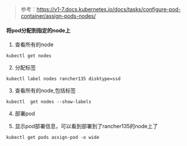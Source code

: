  > 参考：https://v1-7.docs.kubernetes.io/docs/tasks/configure-pod-container/assign-pods-nodes/



#### 将pod分配到指定的node上

1. 查看所有的node

```
kubectl get nodes 
```

2. 分配标签

```
kubectl label nodes rancher135 disktype=ssd
```

3. 查看所有的node,包括标签

```
kubectl  get nodes --show-labels
```

4. 部署pod

5. 显示pod部署信息，可以看到部署到了rancher135的node上了

```
kubectl get pods assign-pod -o wide
```